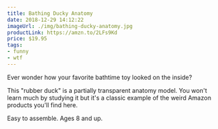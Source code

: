 ```yaml
---
title: Bathing Ducky Anatomy
date: 2018-12-29 14:12:22
imageUrl: ./img/bathing-ducky-anatomy.jpg
productLink: https://amzn.to/2LFs9Kd
price: $19.95
tags:
- funny
- wtf
---
```


Ever wonder how your favorite bathtime toy looked on the inside?

This "rubber duck" is a partially transparent anatomy model. You won't learn much by studying it but it's a classic example of the weird Amazon products you'll find here.

Easy to assemble. Ages 8 and up.
